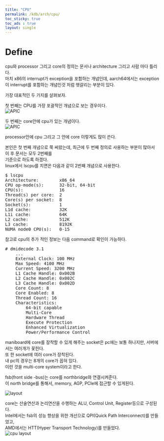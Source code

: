 ```yaml
---
title: "CPU"
permalink: /kdb/arch/cpu/
toc_sticky: true
toc_ads : true
layout: single
---
```


# Define
cpu와 processor 그리고 core의 정의는 문서나 architecture 그리고 사람 마다 틀리다.   
마치 x86의 interrupt가 exception을 포함하는 개념인데, aarch64에서는 exception이 interrupt를 포함하는 개념인것 처럼 헷갈리는 부분이 있다.   

가장 대표적인 두 가지를 살펴보자.   

첫 번째는 CPU를 가장 포괄적인 개념으로 보는 경우이다.   
![APIC](https://devdevil1901.github.io/assets/images/arch_cpu_define1.png)   

두 번째는 core안에 cpu가 있는 개념이다.   
![APIC](https://devdevil1901.github.io/assets/images/arch_cpu_define2.png)   

processor안에 cpu 그리고 그 안에 core 이렇게도 많이 쓴다.

본인은 첫 번째 개념으로 쭉 써왔는데, 최근에 두 번째 정의로 사용하는 부분이 많아서 이 후 문서는 모두 2번째를   
기준으로 하도록 하겠다.   
linux에서 lscpu를 치면은 다음과 같이 2번째 개념으로 사용한다.    
<pre>
$ lscpu
Architecture:        x86_64
CPU op-mode(s):      32-bit, 64-bit
CPU(s):              16
Thread(s) per core:  2
Core(s) per socket:  8
Socket(s):           1
L1d cache:           32K
L1i cache:           64K
L2 cache:            512K
L3 cache:            8192K
NUMA node0 CPU(s):   0-15
</pre>

참고로 cpu의 추가 적인 정보는 다음 command로 확인이 가능하다.
<pre>
# dmidecode 3.1
    ...
    External Clock: 100 MHz
    Max Speed: 4100 MHz
    Current Speed: 3200 MHz
    L1 Cache Handle: 0x002B
    L2 Cache Handle: 0x002C
    L3 Cache Handle: 0x002D
    Core Count: 8
    Core Enabled: 8
    Thread Count: 16
    Characteristics:
        64-bit capable
        Multi-Core
        Hardware Thread
        Execute Protection
        Enhanced Virtualization
        Power/Performance Control
</pre>

maniboard에 core를 장착할 수 있게 해주는 socket은 pc에는 보통 하나지만, 서버에서는 여러개가 꽃힌다.   
또 한 socket에 여러 core가 장착된다.   
내 pc의 경우는 8개의 core가 꼽혀 있다.   
이런 것을 multi-core system이라고 한다.   

fsb(front side -bus)는 core를 northbridge와 연결시켜준다.   
이 north bridge를 통해서, memory, AGP, PCIe에 접근할 수 있게된다.   

![layout](https://devdevil1901.github.io/assets/images/arch_cpu_fsb.png)

core는 산술연산과 논리연산을 수행하는 ALU, Control Unit, Register등으로 구성된다.   
Intel에서는 fsb의 성능 향상을 위한 개선으로 QPI(Quick Path Interconnect)를 만들었고,   
AMD에서는 HTT(Hyper Transport Technology)를 만들었다.   
![cpu layout](https://devdevil1901.github.io/assets/images/arch_cpu_layout.png)



